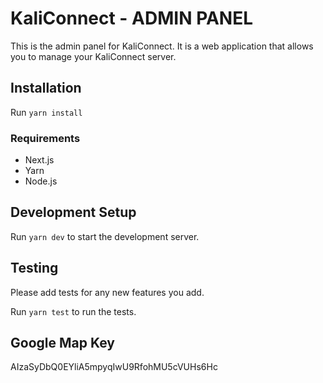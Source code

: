 # KaliConnect - ADMIN PANEL

This is the admin panel for KaliConnect. It is a web application that allows you to manage your KaliConnect server.

## Installation

Run `yarn install`

### Requirements

- Next.js
- Yarn
- Node.js

## Development Setup

Run `yarn dev` to start the development server.

## Testing

Please add tests for any new features you add.

Run `yarn test` to run the tests.

## Google Map Key

AIzaSyDbQ0EYliA5mpyqIwU9RfohMU5cVUHs6Hc
